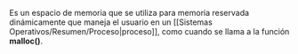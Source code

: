 Es un espacio de memoria que se utiliza para memoria reservada dinámicamente que maneja el usuario en un [[Sistemas Operativos/Resumen/Proceso|proceso]], como cuando se llama a la función **malloc()**.